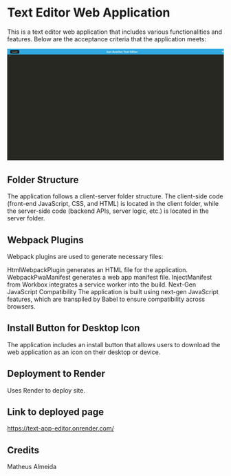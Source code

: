 # Text Editor Web Application

This is a text editor web application that includes various functionalities and features. Below are the acceptance criteria that the application meets:

![screenshot](./Develop/client/src/images/Screenshot_21-4-2024_162535_text-app-editor.onrender.com.jpeg)

## Folder Structure

The application follows a client-server folder structure. The client-side code (front-end JavaScript, CSS, and HTML) is located in the client folder, while the server-side code (backend APIs, server logic, etc.) is located in the server folder.

## Webpack Plugins

Webpack plugins are used to generate necessary files:

HtmlWebpackPlugin generates an HTML file for the application.
WebpackPwaManifest generates a web app manifest file.
InjectManifest from Workbox integrates a service worker into the build.
Next-Gen JavaScript Compatibility
The application is built using next-gen JavaScript features, which are transpiled by Babel to ensure compatibility across browsers.

## Install Button for Desktop Icon

The application includes an install button that allows users to download the web application as an icon on their desktop or device.

## Deployment to Render
Uses Render to deploy site.

## Link to deployed page

https://text-app-editor.onrender.com/

## Credits

Matheus Almeida
